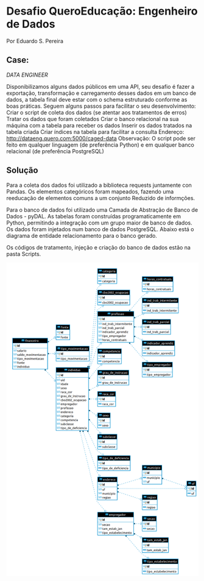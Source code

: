 # Desafio QueroEducação: Engenheiro de Dados

Por Eduardo S. Pereira

## Case:

*DATA ENGINEER*

Disponibilizamos alguns dados públicos em uma API, seu desafio é fazer a exportação, transformação e carregamento desses dados em um banco de dados, a tabela final deve estar com o schema estruturado conforme as boas práticas.
Seguem alguns passos para facilitar o seu desenvolvimento:
Criar o script de coleta dos dados (se atentar aos tratamentos de erros)
Tratar os dados que foram coletados
Criar o banco relacional na sua máquina com a tabela para receber os dados
Inserir os dados tratados na tabela criada
Criar índices na tabela para facilitar a consulta
Endereço: http://dataeng.quero.com:5000/caged-data
Observação: O script pode ser feito em qualquer linguagem (de preferência Python) e em qualquer banco relacional (de preferência PostgreSQL)

## Solução

Para a coleta dos dados foi utilizado a biblioteca requests juntamente con Pandas.
Os elementos categóricos foram mapeados, fazendo uma reeducação de elementos comuns a um conjunto
Reduzido de informções.

Para o banco de dados foi utilizado uma Camada de Abstração de Banco de Dados -
pyDAL. As tabelas foram construídas programaticamente em Python, permitindo a integração com um grupo maior de banco de dados.
Os dados foram injetados num banco de dados PostgreSQL.
Abaixo está o diagrama de entidade relacionamento para o banco gerado.

Os códigos de tratamento, injeção e criação do banco de dados estão na pasta Scripts.


![Diagrama](./diagrama_db/diagrama.png)
